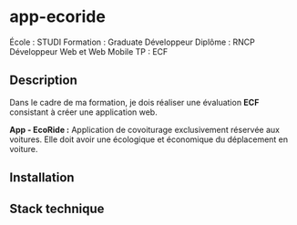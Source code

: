 # app-ecoride

École : STUDI
Formation : Graduate Développeur
Diplôme : RNCP Développeur Web et Web Mobile
TP : ECF

## Description

Dans le cadre de ma formation, je dois réaliser une évaluation **ECF** consistant à créer une application web.

**App - EcoRide :** Application de covoiturage exclusivement réservée aux voitures. Elle doit avoir une écologique et économique du déplacement en voiture.

## Installation

## Stack technique
